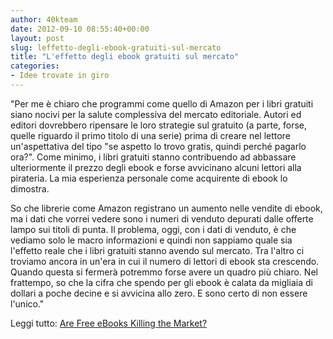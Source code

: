 ```yaml
---
author: 40kteam
date: 2012-09-10 08:55:40+00:00
layout: post
slug: leffetto-degli-ebook-gratuiti-sul-mercato
title: "L'effetto degli ebook gratuiti sul mercato"
categories:
- Idee trovate in giro
---
```


"Per me è chiaro che programmi come quello di Amazon per i libri gratuiti siano nocivi per la salute complessiva del mercato editoriale. Autori ed editori dovrebbero ripensare le loro strategie sul gratuito (a parte, forse, quelle riguardo il primo titolo di una serie) prima di creare nel lettore un'aspettativa del tipo "se aspetto lo trovo gratis, quindi perché pagarlo ora?". Come minimo, i libri gratuiti stanno contribuendo ad abbassare ulteriormente il prezzo degli ebook e forse avvicinano alcuni lettori alla pirateria. La mia esperienza personale come acquirente di ebook lo dimostra.

So che librerie come Amazon registrano un aumento nelle vendite di ebook, ma i dati che vorrei vedere sono i numeri di venduto depurati dalle offerte lampo sui titoli di punta. Il problema, oggi, con i dati di venduto, è che vediamo solo le macro informazioni e quindi non sappiamo quale sia l'effetto reale che i libri gratuiti stanno avendo sul mercato. Tra l'altro ci troviamo ancora in un'era in cui il numero di lettori di ebook sta crescendo. Quando questa si fermerà potremmo forse avere un quadro più chiaro. Nel frattempo, so che la cifra che spendo per gli ebook è calata da migliaia di dollari a poche decine e si avvicina allo zero. E sono certo di non essere l'unico."

Leggi tutto: [Are Free eBooks Killing the Market?](http://americaneditor.wordpress.com/2012/09/10/are-free-ebooks-killing-the-market/)

